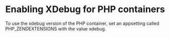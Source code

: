# Enabling XDebug for PHP containers

To use the xdebug version of the PHP container, set an appsetting called PHP_ZENDEXTENSIONS with the value xdebug.
